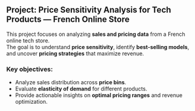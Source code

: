 ## Project: Price Sensitivity Analysis for Tech Products — French Online Store

This project focuses on analyzing **sales and pricing data** from a French online tech store.  
The goal is to understand **price sensitivity**, identify **best-selling models**, and uncover **pricing strategies** that maximize revenue.  

### Key objectives:  
- Analyze sales distribution across **price bins**.  
- Evaluate **elasticity of demand** for different products.  
- Provide actionable insights on **optimal pricing ranges** and revenue optimization.  

